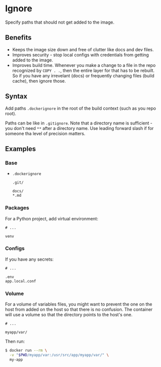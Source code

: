 # Ignore

Specify paths that should not get added to the image.


## Benefits

- Keeps the image size down and free of clutter like docs and dev files.
- Improves security - stop local configs with credentials from getting added to the image.
- Improves build time. Whenever you make a change to a file in the repo recognized by `COPY . .`, then the entire layer for that has to be rebuilt. So if you have any irrevelant (docs) or frequently changing files (build cache), then ignore those.


## Syntax

Add paths `.dockerignore` in the root of the build context (such as you repo root).

Paths can be like in `.gitignore`. Note that a directory name is sufficient - you don't need `**` after a directory name. Use leading forward slash if for someone tha level of precision matters.


## Examples

### Base

- `.dockerignore`
    ```
    .git/

    docs/
    *.md
    ```
    
### Packages

For a Python project, add virtual environment:

```
# ...

venv
```

### Configs

If you have any secrets:

```
# ...

.env
app.local.conf
```

### Volume

For a volume of variables files, you might want to prevent the one on the host from added on the host so that there is no confusion. The container will use a volume so that the directory points to the host's one.

```
# ...

myapp/var/
```

Then run:

```sh
$ docker run --rm \
  -v "$PWD/myapp/var:/usr/src/app/myapp/var/" \
  my-app
```
